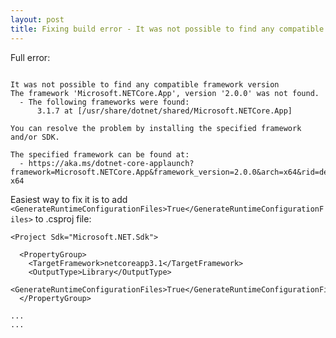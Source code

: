 ```yaml
---
layout: post
title: Fixing build error - It was not possible to find any compatible framework version
---
```


Full error:

```

It was not possible to find any compatible framework version
The framework 'Microsoft.NETCore.App', version '2.0.0' was not found.
  - The following frameworks were found:
      3.1.7 at [/usr/share/dotnet/shared/Microsoft.NETCore.App]

You can resolve the problem by installing the specified framework and/or SDK.

The specified framework can be found at:
  - https://aka.ms/dotnet-core-applaunch?framework=Microsoft.NETCore.App&framework_version=2.0.0&arch=x64&rid=debian.10-x64

```

Easiest way to fix it is to add `<GenerateRuntimeConfigurationFiles>True</GenerateRuntimeConfigurationFiles>`  to .csproj file:

```
<Project Sdk="Microsoft.NET.Sdk">

  <PropertyGroup>
    <TargetFramework>netcoreapp3.1</TargetFramework>
    <OutputType>Library</OutputType>
    <GenerateRuntimeConfigurationFiles>True</GenerateRuntimeConfigurationFiles>
  </PropertyGroup>

...
...

```

